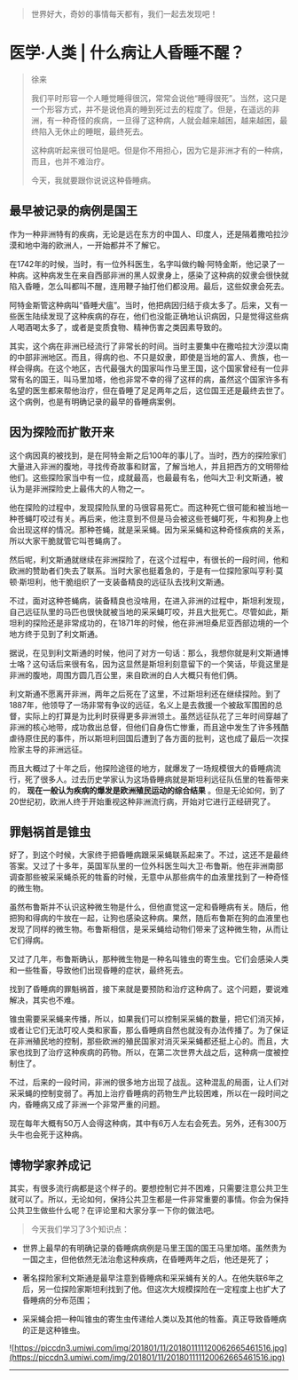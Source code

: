> 世界好大，奇妙的事情每天都有，我们一起去发现吧！

# 医学·人类 | 什么病让人昏睡不醒？

> 徐来
> 
> 我们平时形容一个人睡觉睡得很沉，常常会说他“睡得很死”。当然，这只是一个形容方式，并不是说他真的睡到死过去的程度了。但是，在遥远的非洲，有一种奇怪的疾病，一旦得了这种病，人就会越来越困，越来越困，最终陷入无休止的睡眠，最终死去。
> 
> 这种病听起来很可怕是吧。但是你不用担心，因为它是非洲才有的一种病，而且，也并不难治疗。
> 
> 今天，我就要跟你说说这种昏睡病。

## 最早被记录的病例是国王

作为一种非洲特有的疾病，无论是远在东方的中国人、印度人，还是隔着撒哈拉沙漠和地中海的欧洲人，一开始都并不了解它。

在1742年的时候，当时，有一位外科医生，名字叫做约翰·阿特金斯，他记录了一种病。这种病发生在来自西部非洲的黑人奴隶身上，感染了这种病的奴隶会很快就陷入昏睡，怎么叫都叫不醒，连用鞭子抽打他们都没用。最后，这些奴隶会死去。

阿特金斯管这种病叫“昏睡犬瘟”。当时，他把病因归结于痰太多了。后来，又有一些医生陆续发现了这种疾病的存在，他们也没能正确地认识病因，只是觉得这些病人喝酒喝太多了，或者是变质食物、精神伤害之类因素导致的。

其实，这个病在非洲已经流行了非常长的时间。当时主要集中在撒哈拉大沙漠以南的中部非洲地区。而且，得病的也、不只是奴隶，即使是当地的富人、贵族，也一样会得病。在这个地区，古代最强大的国家叫作马里王国，这个国家曾经有一位非常有名的国王，叫马里加塔，他也非常不幸的得了这样的病，虽然这个国家许多有名望的医生都来帮他治疗，但在昏睡了足足两年之后，这位国王还是最终去世了。这个病例，也是有明确记录的最早的昏睡病案例。

## 因为探险而扩散开来

这个病因真的被找到，是在阿特金斯之后100年的事儿了。当时，西方的探险家们大量进入非洲的腹地，寻找传奇故事和财富，了解当地人，并且把西方的文明带给他们。这些探险家当中有一位，成就最高，也最最有名，他叫大卫·利文斯通，被认为是非洲探险史上最伟大的人物之一。

他在探险的过程中，发现探险队里的马很容易死亡。而这种死亡很可能和被当地一种苍蝇叮咬过有关。再后来，他注意到不但是马会被这些苍蝇叮死，牛和狗身上也会出现这样的情况。那种苍蝇，就是采采蝇。因为采采蝇和这种奇怪疾病的关系，所以大家干脆就管它叫苍蝇病了。

然后呢，利文斯通就继续在非洲探险了，在这个过程中，有很长的一段时间，他和欧洲的赞助者们失去了联系。当时大家也挺着急的，于是有一位探险家叫亨利·莫顿·斯坦利，他干脆组织了一支装备精良的远征队去找利文斯通。

不过，面对这种苍蝇病，装备精良也没啥用，在进入非洲的过程中，斯坦利发现，自己远征队里的马匹也很快就被当地的采采蝇叮咬，并且大批死亡。尽管如此，斯坦利的探险还是非常成功的，在1871年的时候，他在非洲坦桑尼亚西部边境的一个地方终于见到了利文斯通。

据说，在见到利文斯通的时候，他问了对方一句话：那么，我想你就是利文斯通博士咯？这句话后来很有名，因为这显然是斯坦利刻意留下的一个笑话，毕竟这里是非洲的腹地，周围方圆几百公里，来自欧洲的白人大概只有他们俩。

利文斯通不愿离开非洲，两年之后死在了这里，不过斯坦利还在继续探险。到了1887年，他领导了一场非常有争议的远征，名义上是去救援一个被敌军围困的总督，实际上的打算是为比利时获得更多非洲领土。虽然远征队花了三年时间穿越了非洲的核心地带，成功救出总督，但他们自身伤亡惨重，而且途中发生了许多残酷虐待原住民的事件，所以斯坦利回国后遭到了各方面的批判，这也成了最后一次探险家主导的非洲远征。

而且大概过了十年之后，他探险途径的地方，就爆发了一场规模很大的昏睡病流行，死了很多人。过去历史学家认为这场昏睡病就是斯坦利远征队伍里的牲畜带来的， **现在一般认为疾病的爆发是欧洲殖民运动的综合结果** 。但是无论如何，到了20世纪初，欧洲人终于开始重视这种非洲流行病，开始对它进行正经研究了。

## 罪魁祸首是锥虫

好了，到这个时候，大家终于把昏睡病跟采采蝇联系起来了。不过，这还不是最终答案。又过了十多年，英国军队里的一位外科医生叫大卫·布鲁斯。他在非洲南部调查那些被采采蝇杀死的牲畜的时候，无意中从那些病牛的血液里找到了一种奇怪的微生物。

虽然布鲁斯并不认识这种微生物是什么，但他直觉这一定和昏睡病有关。随后，他把狗和得病的牛放在一起，让狗也感染这种病。果然，随后布鲁斯在狗的血液里也发现了同样的微生物。布鲁斯相信，是采采蝇给动物们带来了这种微生物，从而让它们得病。

又过了几年，布鲁斯确认，那种微生物是一种名叫锥虫的寄生虫。它们会感染人类和一些牲畜，导致他们出现昏睡的症状，最终死去。

找到了昏睡病的罪魁祸首，接下来就是要预防和治疗这种病了。这个问题，要说难解决，其实也不难。

锥虫需要采采蝇来传播，所以，如果我们可以控制采采蝇的数量，把它们消灭掉，或者让它们无法叮咬人类和家畜，那么昏睡病自然也就没有办法传播了。为了保证在非洲殖民地的控制，那些欧洲的殖民国家对消灭采采蝇都还挺上心的。而且，大家也找到了治疗这种疾病的药物。所以，在第二次世界大战之后，这种病一度被控制住了。

不过，后来的一段时间，非洲的很多地方出现了战乱。这种混乱的局面，让人们对采采蝇的控制变弱了。再加上治疗昏睡病的药物生产比较困难，所以在一段时间之内，昏睡病又成了非洲一个非常严重的问题。

现在每年大概有50万人会得这种病，其中有6万人左右会死去。另外，还有300万头牛也会死于这种病。

## 博物学家养成记

其实，有很多流行病都是这个样子的。要想控制它并不困难，只需要注意公共卫生就可以了。所以，无论如何，保持公共卫生都是一件非常重要的事情。你会为保持公共卫生做些什么呢？在评论里和大家分享一下你的做法吧。

> 今天我们学习了3个知识点：

* 世界上最早的有明确记录的昏睡病病例是马里王国的国王马里加塔。虽然贵为一国之主，但他依然无法治愈这种疾病，在昏睡两年之后，他还是死了；

* 著名探险家利文斯通是最早注意到昏睡病和采采蝇有关的人。在他失联6年之后，另一位探险家斯坦利找到了他。但这次大规模探险在一定程度上也扩大了昏睡病的分布范围；

* 采采蝇会把一种叫锥虫的寄生虫传递给人类以及其他的牲畜。真正导致昏睡病的正是这种锥虫。

![https://piccdn3.umiwi.com/img/201801/11/201801111120062665461516.jpg](https://piccdn3.umiwi.com/img/201801/11/201801111120062665461516.jpg)

---
